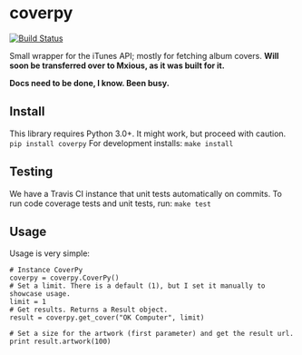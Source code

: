 # coverpy
[![Build Status](https://travis-ci.org/fallenshell/coverpy.svg?branch=master)](https://travis-ci.org/fallenshell/coverpy)

Small wrapper for the iTunes API; mostly for fetching album covers. **Will soon be transferred over to Mxious, as it was built for it.** 

**Docs need to be done, I know. Been busy.**

## Install
This library requires Python 3.0+. It might work, but proceed with caution.
`pip install coverpy`
For development installs:
`make install`

## Testing
We have a Travis CI instance that unit tests automatically on commits. To run code coverage tests and unit tests, run:
`make test`

## Usage
Usage is very simple:
  
    # Instance CoverPy
    coverpy = coverpy.CoverPy()
    # Set a limit. There is a default (1), but I set it manually to showcase usage.
    limit = 1
    # Get results. Returns a Result object.
    result = coverpy.get_cover("OK Computer", limit)
    
    # Set a size for the artwork (first parameter) and get the result url.
    print result.artwork(100)
